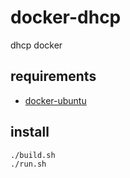 # docker-dhcp

dhcp docker

## requirements

- [docker-ubuntu](https://github.com/devel0/docker-ubuntu)

## install

```
./build.sh
./run.sh
```
